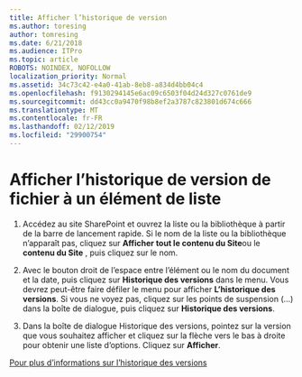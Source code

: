 ```yaml
---
title: Afficher l’historique de version
ms.author: toresing
author: tomresing
ms.date: 6/21/2018
ms.audience: ITPro
ms.topic: article
ROBOTS: NOINDEX, NOFOLLOW
localization_priority: Normal
ms.assetid: 34c73c42-e4a0-41ab-8eb8-a834d4bb04c4
ms.openlocfilehash: f9130294145e6ac09c6503f04d24d327c0761de9
ms.sourcegitcommit: dd43cc0a9470f98b8ef2a3787c823801d674c666
ms.translationtype: MT
ms.contentlocale: fr-FR
ms.lasthandoff: 02/12/2019
ms.locfileid: "29900754"
---
```

# <a name="view-version-history-of-a-file-or-list-item"></a>Afficher l’historique de version de fichier à un élément de liste

1. Accédez au site SharePoint et ouvrez la liste ou la bibliothèque à partir de la barre de lancement rapide. Si le nom de la liste ou la bibliothèque n’apparaît pas, cliquez sur **Afficher tout le contenu du Site**ou le **contenu du Site** , puis cliquez sur le nom.
    
2. Avec le bouton droit de l’espace entre l’élément ou le nom du document et la date, puis cliquez sur **Historique des versions** dans le menu. Vous devrez peut-être faire défiler le menu pour afficher **L’historique des versions**. Si vous ne voyez pas, cliquez sur les points de suspension (...) dans la boîte de dialogue, puis cliquez sur **Historique des versions**.
    
3. Dans la boîte de dialogue Historique des versions, pointez sur la version que vous souhaitez afficher et cliquez sur la flèche vers le bas à droite pour obtenir une liste d’options. Cliquez sur **Afficher**.
    
[Pour plus d’informations sur l’historique des versions](https://go.microsoft.com/fwlink/?linkid=875709)
  

